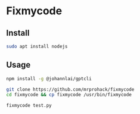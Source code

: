# Fixmycode

## Install
```sh 
sudo apt install nodejs
```
## Usage


```sh 
npm install -g @johannlai/gptcli
```

```sh
git clone https://github.com/mrprohack/fixmycode
cd fixmycode && cp fixmycode /usr/bin/fixmycode
```

```sh 
fixmycode test.py
```
